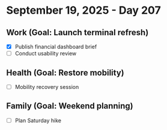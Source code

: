 # September 19, 2025 - Day 207

## Work (Goal: Launch terminal refresh)
- [x] Publish financial dashboard brief
- [ ] Conduct usability review

## Health (Goal: Restore mobility)
- [ ] Mobility recovery session

## Family (Goal: Weekend planning)
- [ ] Plan Saturday hike
